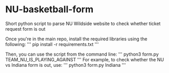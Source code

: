 # NU-basketball-form
Short python script to parse NU Wildside website to check whether ticket request form is out

Once you're in the main repo, install the required libraries using the following:
'''
pip install -r requirements.txt
'''

Then, you can use the script from the command line:
'''
python3 form.py TEAM_NU_IS_PLAYING_AGAINST
'''
For example, to check whether the NU vs Indiana form is out, use:
'''
python3 form.py Indiana
'''
